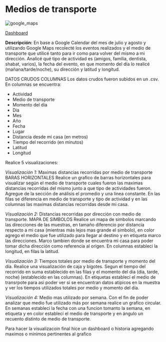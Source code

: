 # Medios de transporte

![google_maps](https://sfeilbogen.github.io/infovis/blob/gh-pages/googlemaps.png)

[Dashboard](https://sfeilbogen.github.io/infovis/pdata/dashboard.html)
 
**Descripción:**
En base a Google Calendar del mes de julio y agosto y utilizando Google Maps recolecté los eventos realizados y el medio de transporte que utilicé tanto para ir como para volver del mismo a mi dirección. Analicé qué tipo de actividad es (amigos, familia, dentista, shabat, varios), la fecha del evento, en que momento del día lo realicé (mañana/tarde/noche), su dirección y latitud y longitud. 

DATOS CRUDOS COLUMNAS
Los datos crudos fueron subidos en un .csv. En columnas se encuentra: 
* Actividad	
* Medio de transporte	
* Momento del dia	
* Dia	
* Mes	
* Año	
* Fecha	
* Lugar	
* Distancia desde mi casa (en metros)	
* Tiempo del recorrido (en minutos)	
* Latitud 	
* Longitud												


Realice 5 visualizaciones:

*Visualización 1:* Maximas distancias recorridas por medio de transporte
BARAS HORIZONTALES
Realice un grafico de barras horizontales para visualizar según el medio de transporte cuales fueron las maximas distancias recorridas del mismo junto a que tipo de actividades fueron. Agregue de la sección de análisis el promedio y una linea constante. 
En las filas se diferencia en medio de transporte y tipo de actividad y en las columnas las maximas distancias recorridas desde mi casa.

*Visualización 2:* Distancias recorridas por dirección con medio de transporte. 
MAPA DE SIMBOLOS
Realice un mapa de simbolos marcando las direcciones de las muestras, en tamaño diferencio por distancia respecto a mi casa (mientras más lejos mas grande el simbolo), en color agrego el medio que fue utilizado para llegar al destino y en etiqueta marco las direcciones. Marco tambien donde se encuentra mi casa para poder tomar dicha dirección como referencia al origen. En columnas estableci la longitud, en filas la latitud.

*Visualización 3:* Tiempos totales por medio de transporte y momento del día.
Realice una visualización de caja y bigotes. Segun el tiempo del recorrido en suma establecido en las filas y el momento del dia (dia, tarde, noche) (establecido en las columnas). En etiquetas establecí el medio de transrpote para asi poder ver si se encuentran datos atipicos en la muestra y ver los tiempos utilizados totales por medio y momento del día. 

*Visualización 4:* Medio mas utilizado por semana.
Con el fin de poder analizar que medio fue utilizado más por semana realice un grafico circular. En semanas estableci la fecha con una funcion tomanto la semana, en etiqueta y en color establecí el medio de transporte y en ángulo un recuento distinto de medio de transporte.


Para hacer la visualizacoin final hice un dashboard o historia agregando maximos o minimos pertinentes al grafico 
